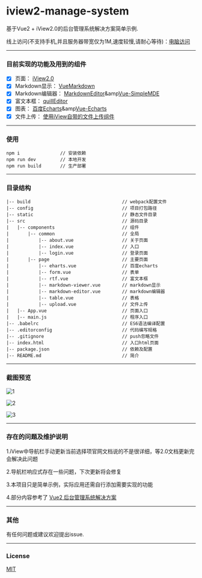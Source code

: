 # iview2-manage-system

基于Vue2 + iView2.0的后台管理系统解决方案简单示例.

线上访问(不支持手机,并且服务器带宽仅为1M,速度较慢,请耐心等待)：[电脑访问](http://139.199.33.111:8080)

--------------
### 目前实现的功能及用到的组件
- [x] 页面： [iView2.0](https://github.com/iview/iview)
- [x] Markdown显示： [VueMarkdown](https://github.com/miaolz123/vue-markdown)
- [x] Markdown编辑器： [MarkdownEditor](https://github.com/alecgorge/MarkdownEditor)&amp[Vue-SimpleMDE](https://github.com/F-loat/vue-simplemde)
- [x] 富文本框： [quillEditor](https://github.com/surmon-china/vue-quill-editor)
- [x] 图表： [百度Echarts](http://echarts.baidu.com)&amp[Vue-Echarts](https://github.com/xlsdg/vue-echarts-v3)
- [x] 文件上传： [使用iView自带的文件上传组件](https://www.iviewui.com/components/upload)

--------------

### 使用
```
npm i               // 安装依赖
npm run dev         // 本地开发
npm run build       // 生产部署
```
--------------

### 目录结构
	|-- build                                  // webpack配置文件
	|-- config                                 // 项目打包路径
	|-- static                                 // 静态文件目录
	|-- src                                    // 源码目录
	|   |-- components                         // 组件
	|       |-- common                         // 全局
	|           |-- about.vue                  // 关于页面
	|           |-- index.vue                  // 入口
	|           |-- login.vue                  // 登录页面
	|   	|-- page                           // 主要页面
	|           |-- eharts.vue                 // 百度echarts
	|           |-- form.vue                   // 表单
	|           |-- rtf.vue                    // 富文本框
	|           |-- markdown-viewer.vue        // markdown显示
	|           |-- markdown-editor.vue        // markdown编辑器
	|           |-- table.vue                  // 表格
	|           |-- upload.vue                 // 文件上传
	|   |-- App.vue                            // 页面入口
	|   |-- main.js                            // 程序入口
	|-- .babelrc                               // ES6语法编译配置
	|-- .editorconfig                          // 代码编写规格
	|-- .gitignore                             // push忽略文件
	|-- index.html                             // 入口html页面
	|-- package.json                           // 依赖及配置
	|-- README.md                              // 简介
	
--------------

### 截图预览
![1](https://github.com/vanishcode/iview2-management-system/raw/master/static/screenshots/s1.png)

![2](https://github.com/vanishcode/iview2-management-system/raw/master/static/screenshots/s2.png)

![3](https://github.com/vanishcode/iview2-management-system/raw/master/static/screenshots/s3.png)

----------------

### 存在的问题及维护说明
1.iView中导航栏手动更新当前选择项官网文档说的不是很详细，等2.0文档更新完会解决此问题

2.导航栏响应式存在一些问题，下次更新将会修复

3.本项目只是简单示例，实际应用还需自行添加需要实现的功能

4.部分内容参考了 [Vue2 后台管理系统解决方案](https://github.com/lin-xin/manage-system)

---------------

### 其他
有任何问题或建议欢迎提出issue.

---------------

### License
[MIT](https://opensource.org/licenses/MIT)